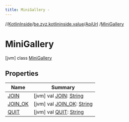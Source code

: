 ```yaml
---
title: MiniGallery -
---
```

//[KotlinInside](../../../index.md)/[be.zvz.kotlininside.value](../../index.md)/[ApiUrl](../index.md)
/[MiniGallery](index.md)

# MiniGallery

[jvm] class [MiniGallery](index.md)

## Properties

|  Name|  Summary| 
|---|---|
| <a name="be.zvz.kotlininside.value/ApiUrl.MiniGallery/JOIN/#/PointingToDeclaration/"></a>[JOIN](-j-o-i-n.md)| <a name="be.zvz.kotlininside.value/ApiUrl.MiniGallery/JOIN/#/PointingToDeclaration/"></a> [jvm] val [JOIN](-j-o-i-n.md): [String](https://docs.oracle.com/javase/7/docs/api/java/lang/String.html)   <br>
| <a name="be.zvz.kotlininside.value/ApiUrl.MiniGallery/JOIN_OK/#/PointingToDeclaration/"></a>[JOIN_OK](-j-o-i-n_-o-k.md)| <a name="be.zvz.kotlininside.value/ApiUrl.MiniGallery/JOIN_OK/#/PointingToDeclaration/"></a> [jvm] val [JOIN_OK](-j-o-i-n_-o-k.md): [String](https://docs.oracle.com/javase/7/docs/api/java/lang/String.html)   <br>
| <a name="be.zvz.kotlininside.value/ApiUrl.MiniGallery/QUIT/#/PointingToDeclaration/"></a>[QUIT](-q-u-i-t.md)| <a name="be.zvz.kotlininside.value/ApiUrl.MiniGallery/QUIT/#/PointingToDeclaration/"></a> [jvm] val [QUIT](-q-u-i-t.md): [String](https://docs.oracle.com/javase/7/docs/api/java/lang/String.html)   <br>

